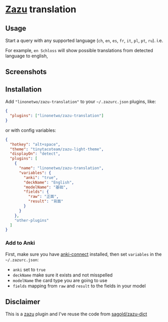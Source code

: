 # [Zazu](https://github.com/tinytacoteam/zazu) translation

## Usage

Start a query with any supported language (`ch`, `en`, `es`, `fr`, `it`, `pl`, `pt`, `ru`). i.e.

For example, `en Schloss` will show possible translations from detected language to english,

## Screenshots

## Installation

Add `"linonetwo/zazu-translation"` to your `~/.zazurc.json` plugins, like:

```json
{
  "plugins": ["linonetwo/zazu-translation"]
}
```

or with config variables:

```json
{
  "hotkey": "alt+space",
  "theme": "tinytacoteam/zazu-light-theme",
  "displayOn": "detect",
  "plugins": [
    {
      "name": "linonetwo/zazu-translation",
      "variables": {
        "anki": "true",
        "deckName": "English",
        "modelName": "基础",
        "fields": {
          "raw": "正面",
          "result": "背面"
        }
      }
    },
    "other-plugins"
  ]
}
```

### Add to Anki

First, make sure you have [anki-connect](https://foosoft.net/projects/anki-connect/) installed, then set `variables` in the `~/.zazurc.json`:

- `anki` set to `true`
- `deckName` make sure it exists and not misspelled
- `modelName` the card type you are going to use
- `fields` mapping from `raw` and `result` to the fields in your model

## Disclaimer

This is a [zazu](https://github.com/tinytacoteam/zazu) plugin and I've reuse the code from [sagold/zazu-dict](https://github.com/sagold/zazu-dict)
